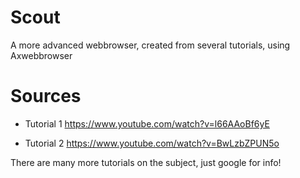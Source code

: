 # Scout
A more advanced webbrowser, created from several tutorials, using Axwebbrowser


# Sources

* Tutorial 1 https://www.youtube.com/watch?v=l66AAoBf6yE

* Tutorial 2 https://www.youtube.com/watch?v=BwLzbZPUN5o

There are many more tutorials on the subject, just google for info!
